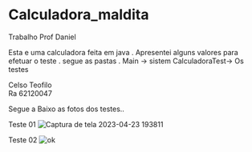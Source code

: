# Calculadora_maldita
Trabalho Prof  Daniel


Esta e uma calculadora feita em java . Apresentei alguns valores para efetuar o teste . segue as pastas .
Main -> sistem
CalculadoraTest-> Os testes 

Celso Teofilo  
Ra 62120047

Segue a Baixo as fotos dos testes..

Teste 01
![Captura de tela 2023-04-23 193811](https://user-images.githubusercontent.com/90398200/233861299-7eea6205-2d19-49fe-a9a4-d65f226ee7d1.png)

Teste 02
![ok](https://user-images.githubusercontent.com/90398200/233861301-e7b78b30-f967-499b-92e0-df4c7f889483.jpg)
